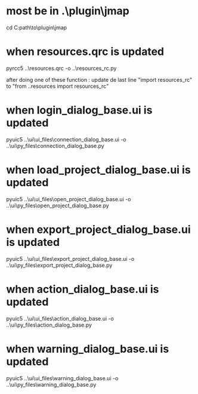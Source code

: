 
# most be in .\plugin\jmap
cd C:path\to\plugin\jmap
# when  resources.qrc is updated
pyrcc5  ..\resources.qrc -o ..\resources_rc.py

after doing one of these function : update de last line "import resources_rc" to "from ..resources import resources_rc"
# when  login_dialog_base.ui is updated
pyuic5 ..\ui\ui_files\connection_dialog_base.ui -o ..\ui\py_files\connection_dialog_base.py
# when  load_project_dialog_base.ui is updated
pyuic5 ..\ui\ui_files\open_project_dialog_base.ui -o ..\ui\py_files\open_project_dialog_base.py
# when  export_project_dialog_base.ui is updated
pyuic5 ..\ui\ui_files\export_project_dialog_base.ui -o ..\ui\py_files\export_project_dialog_base.py
# when  action_dialog_base.ui is updated
pyuic5 ..\ui\ui_files\action_dialog_base.ui -o ..\ui\py_files\action_dialog_base.py
# when  warning_dialog_base.ui is updated
pyuic5 ..\ui\ui_files\warning_dialog_base.ui -o ..\ui\py_files\warning_dialog_base.py




